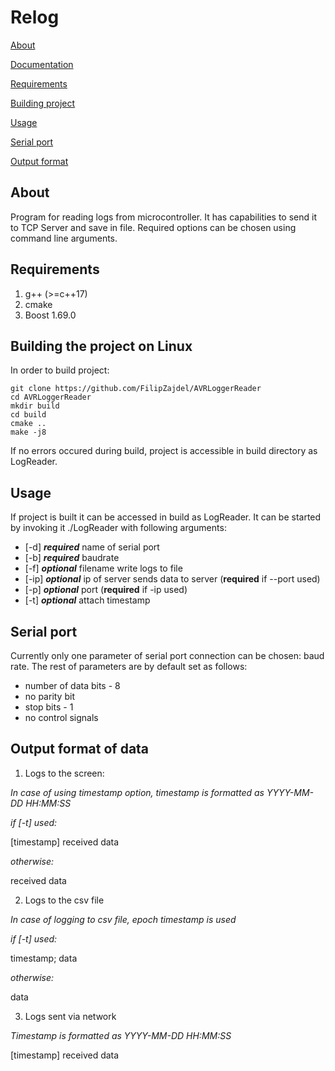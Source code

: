 # Relog

[About](#about)

[Documentation](https://filipzajdel.github.io/Relog)

[Requirements](#requirements)

[Building project](#building-the-project-on-linux)

[Usage](#usage)

[Serial port](#serial-port)

[Output format](#output-format-of-data)

## About
Program for reading logs from microcontroller. It has capabilities to send it to TCP Server and save in file.
Required options can be chosen using command line arguments.

## Requirements
1. g++ (>=c++17)
2. cmake 
3. Boost 1.69.0 

## Building the project on Linux
In order to build project:
```
git clone https://github.com/FilipZajdel/AVRLoggerReader
cd AVRLoggerReader
mkdir build
cd build
cmake ..
make -j8	
```

If no errors occured during build, project is accessible in build directory as LogReader.

## Usage
If project is built it can be accessed in build as LogReader. It can be started by invoking it ./LogReader with following arguments:

* [-d] **_required_** name of serial port  
* [-b] **_required_** baudrate
* [-f] **_optional_** filename  write logs to file
* [-ip] **_optional_** ip of server sends data to server (**required** if --port used)
* [-p] **_optional_** port (**required** if -ip used) 
* [-t] **_optional_** attach timestamp

## Serial port

Currently only one parameter of serial port connection can be chosen: baud rate. The rest of parameters are by default set as follows:
* number of data bits - 8
* no parity bit
* stop bits - 1
* no control signals

## Output format of data

1. Logs to the screen:


*In case of using timestamp option, timestamp is formatted as YYYY-MM-DD HH:MM:SS*

*if [-t] used:*

[timestamp] received data

*otherwise:*

received data


2. Logs to the csv file

*In case of logging to csv file, epoch timestamp is used*

*if [-t] used:*

timestamp; data

*otherwise:*

data

3. Logs sent via network

*Timestamp is formatted as YYYY-MM-DD HH:MM:SS*

[timestamp] received data
